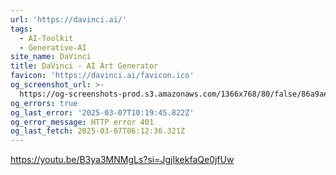 ```yaml
---
url: 'https://davinci.ai/'
tags:
  - AI-Toolkit
  - Generative-AI
site_name: DaVinci
title: DaVinci - AI Art Generator
favicon: 'https://davinci.ai/favicon.ico'
og_screenshot_url: >-
  https://og-screenshots-prod.s3.amazonaws.com/1366x768/80/false/86a9ae4806f4b318e10fa28e76d7409398590620a0abb2f66881291c7960320b.jpeg
og_errors: true
og_last_error: '2025-03-07T10:19:45.822Z'
og_error_message: HTTP error 401
og_last_fetch: 2025-03-07T06:12:36.321Z
---
```


https://youtu.be/B3ya3MNMgLs?si=JgjIkekfaQe0jfUw
